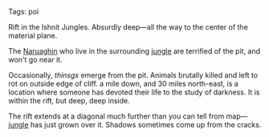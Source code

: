 Tags: poi

Rift in the Ishnit Jungles. Absurdly deep—all the way to the center of the material plane.

The [Naruaghin](Naruaghin) who live in the surrounding [jungle](Jungles) are terrified of the pit, and won't go near it.

Occasionally, *thinsgs* emerge from the pit. Animals brutally killed and left to rot on outside edge of cliff. a mile down, and 30 miles north-east, is a location where someone has devoted their life to the study of darkness. It is within the rift, but deep, deep inside.

The rift extends at a diagonal much further than you can tell from map—[jungle](Jungles) has just grown over it. Shadows sometimes come up from the cracks.